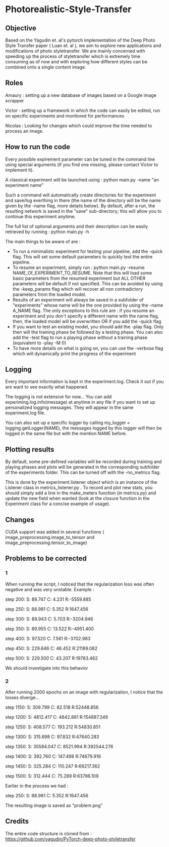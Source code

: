# Photorealistic-Style-Transfer

## Objective
Based on the Yagudin et. al's pytorch implementation of the Deep Photo Style Transfer paper ( Luan et. al ), we aim to explore new applications and modifications of photo styletransfer. We are mainly concerned with speeding up the process of styletransfer which is extremely time consuming as of now and with exploring how different styles can be combined onto a single content image.

## Roles
Amaury : setting up a new database of images based on a Google image scrapper

Victor : setting up a framework in which the code can easily be edited, run on specific experiments and monitored for performances

Nicolas : Looking for changes which could improve the time needed to process an image. 

## How to run the code

Every possible expirement parameter can be tuned in the command line using special arguments (if you find one missing, please contact Victor to implement it).

A classical experiment will be launched using : python main.py -name "an experiment name" 

Such a command will automatically create directories for the experiment and save/log everthing in there (the name of the directory will be the name given by the -name flag, more details below). By default, after a run, the resulting network is saved in the "save" sub-directory; this will allow you to continue this experiment anytime.

The full list of optional arguments and their description can be easily retrieved by running : python main.py -h 

The main things to be aware of are :
- To run a minimalistc experiment for testing your pipeline, add the -quick flag. This will set some default parameters to quickly test the entire pipeline.
- To resume an experiment, simply run : python main.py -resume NAME_Of_EXPERIMENT_TO_RESUME. Note that this will load some basic parameters from the resumed experiment but ALL OTHER parameters will be default if not specified. This can be avoided by using the -keep_params flag which will recover all non contradictory parameters from the loaded model.
- Results of an experiment will always be saved in a subfolder of "experiments" whose name will be the one provided by using the -name A_NAME flag. The only exceptions to this rule are : if you resume an experiment and you don't specify a different name with the name flag, then, the loaded model will be overwritten OR if you add the -quick flag
- If you want to test an existing model, you should add the -play flag. Only then will the training phase be followed by a testing phase. You can also add the -test flag to run a playing phase without a training phase (equivalent to -play -M 0)
- To have more details on what is going on, you can use the -verbose flag which will dynamically print the progress of the experiment

## Logging

Every important information is kept in the experiment.log. Check it out if you are want to see exactly what happened. 

The logging is not extensive for now... You can add experiming.log.info(message) at anytime in any file if you want to set up personalized logging messages. They will appear in the same experiment.log file. 

You can also set up a specific logger by calling my_logger = logging.getLogger(NAME), the messages logged by this logger will then be logged in the same file but with the mention NAME before. 


## Plotting results

By default, some pre-defined variables will be recorded during training and playing phases and plots will be generated in the corresponding subfolder of the experiments folder. This can be turned off with the -no_metrics flag. 

This is done by the experiment.listener object which is an instance of the Listener class in metrics_listener.py . To record and plot new stats, you should simply add a line in the make_meters function (in metrics.py) and update the new field when wanted (look at the closure function in the Experiment class for a concise example of usage).

## Changes

CUDA support was added in several functions ( image_preprocessing.image_to_tensor and image_preprocessing.tensor_to_image)

## Problems to be corrected

### 1
When running the script, I noticed that the regularization loss was often negative and was very unstable.
Example :

step  200: S: 89.747 C: 4.231 R:-5559.885

step  250: S: 88.981 C: 5.352 R:1647.456

step  300: S: 89.943 C: 5.703 R:-3204.946

step  350: S: 89.955 C: 13.522 R:-4951.400

step  400: S: 97.520 C: 7.561 R:-3702.983

step  450: S: 229.646 C: 46.452 R:21189.082

step  500: S: 229.500 C: 43.207 R:19783.462

We should investigate into this behavior

### 2
After running 2000 epochs on an image with regularization, I notice that the losses diverge...

step 1150: S: 309.799 C: 82.518 R:52448.856

step 1200: S: 4812.417 C: 4842.881 R:154887.349

step 1250: S: 408.577 C: 193.212 R:54830.851

step 1300: S: 315.698 C: 97.832 R:47640.283

step 1350: S: 35584.047 C: 8521.994 R:392544.276

step 1400: S: 392.760 C: 147.498 R:74679.916

step 1450: S: 325.284 C: 110.247 R:66217.362

step 1500: S: 312.444 C: 75.289 R:63786.109

Earlier in the process we had :

step  250: S: 88.981 C: 5.352 R:1647.456

The resulting image is saved as "problem.png"

## Credits
The entire code structure is cloned from : https://github.com/yagudin/PyTorch-deep-photo-styletransfer
